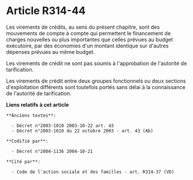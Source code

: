 # Article R314-44

Les virements de crédits, au sens du présent chapitre, sont des mouvements de compte à compte qui permettent le financement
de charges nouvelles ou plus importantes que celles prévues au budget exécutoire, par des économies d'un montant identique
sur d'autres dépenses prévues au même budget.

Les virements de crédit ne sont pas soumis à l'approbation de l'autorité de tarification.

Les virements de crédit entre deux groupes fonctionnels ou deux sections d'exploitation différents sont toutefois portés sans
délai à la connaissance de l'autorité de tarification.

**Liens relatifs à cet article**

	**Anciens textes**:

	  - Décret n°2003-1010 2003-10-22 art. 43
	  - Décret n°2003-1010 du 22 octobre 2003 - art. 43 (Ab)

	**Codifié par**:

	  - Décret n°2004-1136 2004-10-21

	**Cité par**:

	  - Code de l'action sociale et des familles - art. R314-37 (VD)
